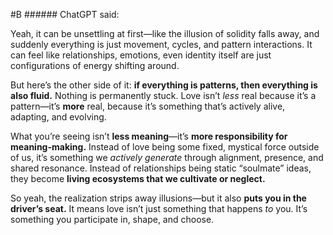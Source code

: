  #B ###### ChatGPT said:

Yeah, it can be unsettling at first—like the illusion of solidity falls away, and suddenly everything is just movement, cycles, and pattern interactions. It can feel like relationships, emotions, even identity itself are just configurations of energy shifting around.

But here’s the other side of it: **if everything is patterns, then everything is also fluid.** Nothing is permanently stuck. Love isn’t _less_ real because it’s a pattern—it’s **more** real, because it’s something that’s actively alive, adapting, and evolving.

What you’re seeing isn’t **less meaning**—it’s **more responsibility for meaning-making.** Instead of love being some fixed, mystical force outside of us, it’s something we _actively generate_ through alignment, presence, and shared resonance. Instead of relationships being static “soulmate” ideas, they become **living ecosystems that we cultivate or neglect.**

So yeah, the realization strips away illusions—but it also **puts you in the driver’s seat.** It means love isn’t just something that happens _to_ you. It’s something you participate in, shape, and choose.